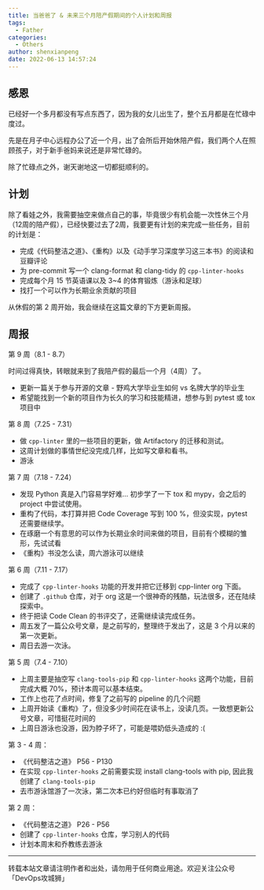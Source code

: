 ```yaml
---
title: 当爸爸了 & 未来三个月陪产假期间的个人计划和周报
tags:
  - Father
categories:
  - Others
author: shenxianpeng
date: 2022-06-13 14:57:24
---
```


## 感恩

已经好一个多月都没有写点东西了，因为我的女儿出生了，整个五月都是在忙碌中度过。

先是在月子中心远程办公了近一个月，出了会所后开始休陪产假，我们两个人在照顾孩子，对于新手爸妈来说还是非常忙碌的。

除了忙碌点之外，谢天谢地这一切都挺顺利的。

## 计划

除了看娃之外，我需要抽空来做点自己的事，毕竟很少有机会能一次性休三个月（12周的陪产假），已经快要过去了2周，我要更有计划的来完成一些任务，目前的计划是：

- 完成《代码整洁之道》、《重构》以及《动手学习深度学习这三本书》的阅读和豆瓣评论
- 为 pre-commit 写一个 clang-format 和 clang-tidy 的 `cpp-linter-hooks`
- 完成每个月 15 节英语课以及 3~4 的体育锻炼（游泳和足球）
- 找打一个可以作为长期业余贡献的项目

从休假的第 2 周开始，我会继续在这篇文章的下方更新周报。

## 周报

第 9 周（8.1 - 8.7）

时间过得真快，转眼就来到了我陪产假的最后一个月（4周）了。

- 更新一篇关于参与开源的文章 - 野鸡大学毕业生如何 vs 名牌大学的毕业生
- 希望能找到一个新的项目作为长久的学习和技能精进，想参与到 pytest 或 tox 项目中

第 8 周（7.25 - 7.31）

- 做 `cpp-linter` 里的一些项目的更新，做 Artifactory 的迁移和测试。
- 这周计划做的事情世纪没完成几样，比如写文章和看书。
- 游泳

第 7 周（7.18 - 7.24）

- 发现 Python 真是入门容易学好难... 初步学了一下 tox 和 mypy，会之后的 project 中尝试使用。
- 重构了代码，本打算并把 Code Coverage 写到 100 %，但没实现，pytest 还需要继续学。
- 在琢磨一个有意思的可以作为长期业余时间来做的项目，目前有个模糊的雏形，先试试看
- 《重构》书没怎么读，周六游泳可以继续

第 6 周（7.11 - 7.17）

- 完成了 `cpp-linter-hooks` 功能的开发并把它迁移到 cpp-linter org 下面。
- 创建了 `.github` 仓库，对于 org 这是一个很神奇的残酷，玩法很多，还在陆续探索中。
- 终于把读 Code Clean 的书评交了，还需继续读完成任务。
- 周五发了一篇公众号文章，是之前写的，整理终于发出了，这是 3 个月以来的第一次更新。
- 周日去游一次泳。

第 5 周（7.4 - 7.10）

- 上周主要是抽空写 `clang-tools-pip` 和 `cpp-linter-hooks` 这两个功能，目前完成大概 70%，预计本周可以基本结束。
- 工作上也花了点时间，修复了之前写的 pipeline 的几个问题
- 上周开始读《重构》了，但没多少时间花在读书上，没读几页。一致想更新公号文章，可惜挺花时间的
- 上周日游泳也没游，因为脖子坏了，可能是喂奶低头造成的 :(

第 3 - 4 周：

- 《代码整洁之道》 P56 - P130
- 在实现 `cpp-linter-hooks` 之前需要实现 install clang-tools with pip, 因此我创建了 `clang-tools-pip`
- 去市游泳馆游了一次泳，第二次本已约好但临时有事取消了

第 2 周：

- 《代码整洁之道》 P26 - P56
- 创建了 `cpp-linter-hooks` 仓库，学习别人的代码
- 计划本周末和乔教练去游泳

---

转载本站文章请注明作者和出处，请勿用于任何商业用途。欢迎关注公众号「DevOps攻城狮」
